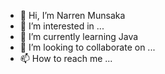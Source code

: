 - 👋 Hi, I’m Narren Munsaka
- 👀 I’m interested in ...
- 🌱 I’m currently learning Java
- 💞️ I’m looking to collaborate on ...
- 📫 How to reach me ...

<!---
narrenM/narrenM is a ✨ special ✨ repository because its `README.md` (this file) appears on your GitHub profile.
You can click the Preview link to take a look at your changes.
--->
